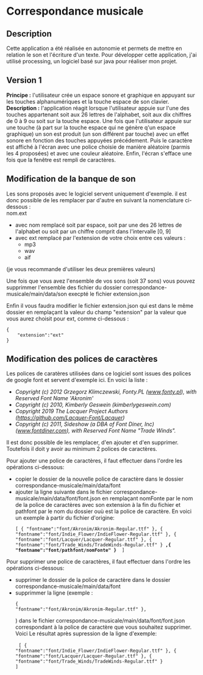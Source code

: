 Correspondance musicale
=======================

Description
-----------

Cette application a été réalisée en autonomie et permets de mettre en relation le son et l'écriture d'un texte. Pour développer cette application, j'ai utilisé processing, un logiciel basé sur java pour réaliser mon projet.

Version 1
---------

<b>Principe :</b> l'utilisateur crée un espace sonore et graphique en appuyant sur les touches alphanumériques et la touche espace de son clavier.<br/>
<b>Description :</b> l'application réagit lorsque l'utilisateur appuie sur l'une des touches appartenant soit aux 26 lettres de l'alphabet, soit aux dix chiffres de 0 à 9 ou soit sur la touche espace. Une fois que l'utilisateur appuie sur une touche (à part sur la touche espace qui ne génère q'un espace graphique) un son est produit (un son différent par touche) avec un effet sonore en fonction des touches appuyées précédement. Puis le caractère est affiché à l'écran avec une police choisie de manière aléatoire (parmis les 4 proposées) et avec une couleur aléatoire. Enfin, l'écran s'efface une fois que la fenêtre est rempli de caractères.

Modification de la banque de son
--------------------------------

Les sons proposés avec le logiciel servent uniquement d'exemple. il est donc possible de les remplacer par d'autre en suivant la nomenclature ci-dessous :<br/>
nom.ext 
* avec nom remplacé soit par espace, soit par une des 26 lettres de l'alphabet ou soit par un chiffre comprit dans l'intervalle [0, 9] 
* avec ext remplacé par l'extension de votre choix entre ces valeurs : 
    * mp3 
    * wav
    * aif


</p>(je vous recommande d'utiliser les deux premières valeurs)<p>
Une fois que vous avez l'ensemble de vos sons (soit 37 sons) vous pouvez supprimmer l'ensemble des fichier du dossier correspondance-musicale/main/data/son execpté le fichier extension.json

Enfin il vous faudra modifier le fichier extension.json qui est dans le même dossier en remplaçant la valeur du champ "extension" par la valeur que vous aurez choisit
pour ext, comme ci-dessous :
<pre><code>{
    "extension":"ext"
}</code></pre>

Modification des polices de caractères
--------------------------------------

Les polices de caratères utilisées dans ce logiciel sont issues des polices de google font et servent d'exemple ici. 
En voici la liste :
* <cite>Copyright (c) 2012 Grzegorz Klimczewski, Fonty.PL (www.fonty.pl), with Reserved Font Name 'Akronim'</cite>
* <cite>Copyright (c) 2010, Kimberly Geswein (kimberlygeswein.com)</cite>
* <cite>Copyright 2019 The Lacquer Project Authors (https://github.com/Lacquer-Font/Lacquer)</cite>
* <cite>Copyright (c) 2011, Sideshow (a DBA of Font Diner, Inc) (www.fontdiner.com), with Reserved Font Name "Trade Winds".</cite>

Il est donc possible de les remplacer, d'en ajouter et d'en supprimer. Toutefois il doit y avoir au minimum 2 polices de caractères.

Pour ajouter une police de caractères, il faut effectuer dans l'ordre les opérations ci-dessous:
* copier le dossier de la nouvelle police de caractère dans le dossier correspondance-musicale/main/data/font
* ajouter la ligne suivante dans le fichier correspondance-musicale/main/data/font/font.json en remplaçant nomFonte par le nom de la police de caractères avec son extension à la fin du fichier et pathfont par le nom du dossier ouù est la police de caractère. En voici un exemple à partir du fichier d'origine: <pre><code>[ 
        {
            "fontname":"font/Akronim/Akronim-Regular.ttf"
        },
        {
            "fontname":"font/Indie_Flower/IndieFlower-Regular.ttf"
        },
        {
            "fontname":"font/Lacquer/Lacquer-Regular.ttf"
        },
        {
            "fontname":"font/Trade_Winds/TradeWinds-Regular.ttf"
        }
    <b>,{
        "fontname":"font/pathfont/nomFonte"
        }
    </b>
    ]</code></pre>


Pour supprimer une police de caractères, il faut effectuer dans l'ordre les opérations ci-dessous:
* supprimer le dossier de la police de caractère dans le dossier correspondance-musicale/main/data/font
* supprimmer la ligne (exemple : <pre><code>{
	"fontname":"font/Akronim/Akronim-Regular.ttf" 
}, </code></pre>) dans le fichier correspondance-musicale/main/data/font/font.json correspondant à la police de caractère que vous souhaitez supprimer. Voici Le résultat après supression de la ligne d'exemple: <pre> <code>[
    {
        "fontname":"font/Indie_Flower/IndieFlower-Regular.ttf"
    },
    {
        "fontname":"font/Lacquer/Lacquer-Regular.ttf"
    },
    {
        "fontname":"font/Trade_Winds/TradeWinds-Regular.ttf"
    }
]</code></pre>
